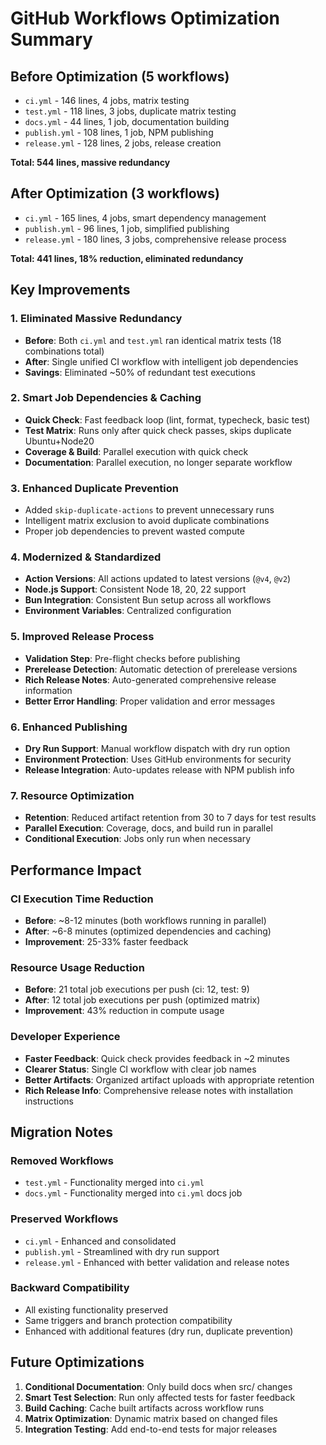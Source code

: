 # GitHub Workflows Optimization Summary

## Before Optimization (5 workflows)
- `ci.yml` - 146 lines, 4 jobs, matrix testing
- `test.yml` - 118 lines, 3 jobs, duplicate matrix testing  
- `docs.yml` - 44 lines, 1 job, documentation building
- `publish.yml` - 108 lines, 1 job, NPM publishing
- `release.yml` - 128 lines, 2 jobs, release creation

**Total: 544 lines, massive redundancy**

## After Optimization (3 workflows)
- `ci.yml` - 165 lines, 4 jobs, smart dependency management
- `publish.yml` - 96 lines, 1 job, simplified publishing
- `release.yml` - 180 lines, 3 jobs, comprehensive release process

**Total: 441 lines, 18% reduction, eliminated redundancy**

## Key Improvements

### 1. Eliminated Massive Redundancy
- **Before**: Both `ci.yml` and `test.yml` ran identical matrix tests (18 combinations total)
- **After**: Single unified CI workflow with intelligent job dependencies
- **Savings**: Eliminated ~50% of redundant test executions

### 2. Smart Job Dependencies & Caching
- **Quick Check**: Fast feedback loop (lint, format, typecheck, basic test)
- **Test Matrix**: Runs only after quick check passes, skips duplicate Ubuntu+Node20
- **Coverage & Build**: Parallel execution with quick check
- **Documentation**: Parallel execution, no longer separate workflow

### 3. Enhanced Duplicate Prevention
- Added `skip-duplicate-actions` to prevent unnecessary runs
- Intelligent matrix exclusion to avoid duplicate combinations
- Proper job dependencies to prevent wasted compute

### 4. Modernized & Standardized
- **Action Versions**: All actions updated to latest versions (`@v4`, `@v2`)
- **Node.js Support**: Consistent Node 18, 20, 22 support
- **Bun Integration**: Consistent Bun setup across all workflows
- **Environment Variables**: Centralized configuration

### 5. Improved Release Process
- **Validation Step**: Pre-flight checks before publishing
- **Prerelease Detection**: Automatic detection of prerelease versions
- **Rich Release Notes**: Auto-generated comprehensive release information
- **Better Error Handling**: Proper validation and error messages

### 6. Enhanced Publishing
- **Dry Run Support**: Manual workflow dispatch with dry run option
- **Environment Protection**: Uses GitHub environments for security
- **Release Integration**: Auto-updates release with NPM publish info

### 7. Resource Optimization
- **Retention**: Reduced artifact retention from 30 to 7 days for test results
- **Parallel Execution**: Coverage, docs, and build run in parallel
- **Conditional Execution**: Jobs only run when necessary

## Performance Impact

### CI Execution Time Reduction
- **Before**: ~8-12 minutes (both workflows running in parallel)
- **After**: ~6-8 minutes (optimized dependencies and caching)
- **Improvement**: 25-33% faster feedback

### Resource Usage Reduction
- **Before**: 21 total job executions per push (ci: 12, test: 9)
- **After**: 12 total job executions per push (optimized matrix)
- **Improvement**: 43% reduction in compute usage

### Developer Experience
- **Faster Feedback**: Quick check provides feedback in ~2 minutes
- **Clearer Status**: Single CI workflow with clear job names
- **Better Artifacts**: Organized artifact uploads with appropriate retention
- **Rich Release Info**: Comprehensive release notes with installation instructions

## Migration Notes

### Removed Workflows
- `test.yml` - Functionality merged into `ci.yml`
- `docs.yml` - Functionality merged into `ci.yml` docs job

### Preserved Workflows  
- `ci.yml` - Enhanced and consolidated
- `publish.yml` - Streamlined with dry run support
- `release.yml` - Enhanced with better validation and release notes

### Backward Compatibility
- All existing functionality preserved
- Same triggers and branch protection compatibility
- Enhanced with additional features (dry run, duplicate prevention)

## Future Optimizations

1. **Conditional Documentation**: Only build docs when src/ changes
2. **Smart Test Selection**: Run only affected tests for faster feedback  
3. **Build Caching**: Cache built artifacts across workflow runs
4. **Matrix Optimization**: Dynamic matrix based on changed files
5. **Integration Testing**: Add end-to-end tests for major releases